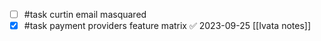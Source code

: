 - [ ] #task curtin email masquared
- [x] #task payment providers feature matrix ✅ 2023-09-25
[[Ivata notes]]